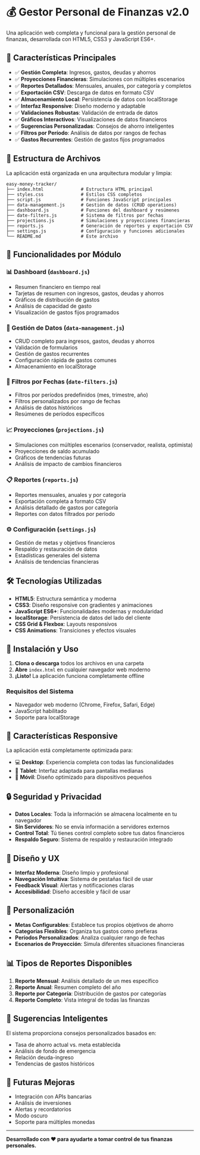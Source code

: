 # 💰 Gestor Personal de Finanzas v2.0

Una aplicación web completa y funcional para la gestión personal de finanzas, desarrollada con HTML5, CSS3 y JavaScript ES6+.

## 🚀 Características Principales

- ✅ **Gestión Completa**: Ingresos, gastos, deudas y ahorros
- ✅ **Proyecciones Financieras**: Simulaciones con múltiples escenarios
- ✅ **Reportes Detallados**: Mensuales, anuales, por categoría y completos
- ✅ **Exportación CSV**: Descarga de datos en formato CSV
- ✅ **Almacenamiento Local**: Persistencia de datos con localStorage
- ✅ **Interfaz Responsive**: Diseño moderno y adaptable
- ✅ **Validaciones Robustas**: Validación de entrada de datos
- ✅ **Gráficos Interactivos**: Visualizaciones de datos financieros
- ✅ **Sugerencias Personalizadas**: Consejos de ahorro inteligentes
- ✅ **Filtros por Período**: Análisis de datos por rangos de fechas
- ✅ **Gastos Recurrentes**: Gestión de gastos fijos programados

## 📁 Estructura de Archivos

La aplicación está organizada en una arquitectura modular y limpia:

```
easy-money-tracker/
├── index.html              # Estructura HTML principal
├── styles.css              # Estilos CSS completos
├── script.js               # Funciones JavaScript principales
├── data-management.js      # Gestión de datos (CRUD operations)
├── dashboard.js            # Funciones del dashboard y resúmenes
├── date-filters.js         # Sistema de filtros por fechas
├── projections.js          # Simulaciones y proyecciones financieras
├── reports.js              # Generación de reportes y exportación CSV
├── settings.js             # Configuración y funciones adicionales
└── README.md               # Este archivo
```

## 🎯 Funcionalidades por Módulo

### 📊 Dashboard (`dashboard.js`)
- Resumen financiero en tiempo real
- Tarjetas de resumen con ingresos, gastos, deudas y ahorros
- Gráficos de distribución de gastos
- Análisis de capacidad de gasto
- Visualización de gastos fijos programados

### 💾 Gestión de Datos (`data-management.js`)
- CRUD completo para ingresos, gastos, deudas y ahorros
- Validación de formularios
- Gestión de gastos recurrentes
- Configuración rápida de gastos comunes
- Almacenamiento en localStorage

### 📅 Filtros por Fechas (`date-filters.js`)
- Filtros por períodos predefinidos (mes, trimestre, año)
- Filtros personalizados por rango de fechas
- Análisis de datos históricos
- Resúmenes de períodos específicos

### 📈 Proyecciones (`projections.js`)
- Simulaciones con múltiples escenarios (conservador, realista, optimista)
- Proyecciones de saldo acumulado
- Gráficos de tendencias futuras
- Análisis de impacto de cambios financieros

### 📋 Reportes (`reports.js`)
- Reportes mensuales, anuales y por categoría
- Exportación completa a formato CSV
- Análisis detallado de gastos por categoría
- Reportes con datos filtrados por período

### ⚙️ Configuración (`settings.js`)
- Gestión de metas y objetivos financieros
- Respaldo y restauración de datos
- Estadísticas generales del sistema
- Análisis de tendencias financieras

## 🛠️ Tecnologías Utilizadas

- **HTML5**: Estructura semántica y moderna
- **CSS3**: Diseño responsive con gradientes y animaciones
- **JavaScript ES6+**: Funcionalidades modernas y modularidad
- **localStorage**: Persistencia de datos del lado del cliente
- **CSS Grid & Flexbox**: Layouts responsivos
- **CSS Animations**: Transiciones y efectos visuales

## 🚀 Instalación y Uso

1. **Clona o descarga** todos los archivos en una carpeta
2. **Abre** `index.html` en cualquier navegador web moderno
3. **¡Listo!** La aplicación funciona completamente offline

### Requisitos del Sistema
- Navegador web moderno (Chrome, Firefox, Safari, Edge)
- JavaScript habilitado
- Soporte para localStorage

## 📱 Características Responsive

La aplicación está completamente optimizada para:
- 💻 **Desktop**: Experiencia completa con todas las funcionalidades
- 📱 **Tablet**: Interfaz adaptada para pantallas medianas
- 📱 **Móvil**: Diseño optimizado para dispositivos pequeños

## 🔒 Seguridad y Privacidad

- **Datos Locales**: Toda la información se almacena localmente en tu navegador
- **Sin Servidores**: No se envía información a servidores externos
- **Control Total**: Tú tienes control completo sobre tus datos financieros
- **Respaldo Seguro**: Sistema de respaldo y restauración integrado

## 🎨 Diseño y UX

- **Interfaz Moderna**: Diseño limpio y profesional
- **Navegación Intuitiva**: Sistema de pestañas fácil de usar
- **Feedback Visual**: Alertas y notificaciones claras
- **Accesibilidad**: Diseño accesible y fácil de usar

## 🔧 Personalización

- **Metas Configurables**: Establece tus propios objetivos de ahorro
- **Categorías Flexibles**: Organiza tus gastos como prefieras
- **Períodos Personalizados**: Analiza cualquier rango de fechas
- **Escenarios de Proyección**: Simula diferentes situaciones financieras

## 📊 Tipos de Reportes Disponibles

1. **Reporte Mensual**: Análisis detallado de un mes específico
2. **Reporte Anual**: Resumen completo del año
3. **Reporte por Categoría**: Distribución de gastos por categorías
4. **Reporte Completo**: Vista integral de todas las finanzas

## 🎯 Sugerencias Inteligentes

El sistema proporciona consejos personalizados basados en:
- Tasa de ahorro actual vs. meta establecida
- Análisis de fondo de emergencia
- Relación deuda-ingreso
- Tendencias de gastos históricos

## 🚀 Futuras Mejoras

- Integración con APIs bancarias
- Análisis de inversiones
- Alertas y recordatorios
- Modo oscuro
- Soporte para múltiples monedas

---

**Desarrollado con ❤️ para ayudarte a tomar control de tus finanzas personales.**